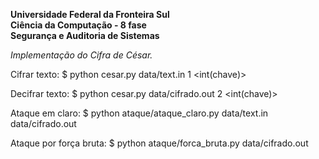 <b>Universidade Federal da Fronteira Sul</b><br>
<b>Ciência da Computação - 8 fase</b><br>
<b>Segurança e Auditoria de Sistemas</b><br>

<i>Implementação do Cifra de César.</i>

Cifrar texto:
	$ python cesar.py data/text.in 1 <int(chave)>

Decifrar texto:
	$ python cesar.py data/cifrado.out 2 <int(chave)>

Ataque em claro:
	$ python ataque/ataque_claro.py data/text.in data/cifrado.out

Ataque por força bruta:
	$ python ataque/forca_bruta.py data/cifrado.out
